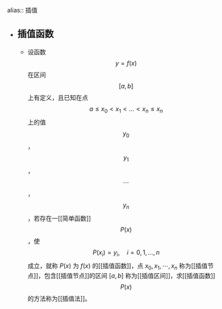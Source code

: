 alias:: 插值

- ## 插值函数
	- 设函数$$y = f(x)$$在区间$$[a, b]$$上有定义，且已知在点$$a\le x_0<x_1<\dots<x_n\le x_n$$上的值$$y_0$$，$$y_1$$，$$\cdots$$，$$y_n$$，若存在一[[简单函数]]$$P(x)$$，使
	  $$P(x_i)=y_i, \quad i = 0, 1, \dots, n$$
	  成立，就称 $P(x)$ 为 $f(x)$ 的[[插值函数]]，点 $x_0, x_1, \cdots, x_n$ 称为[[插值节点]]，包含[[插值节点]]的区间 $[a, b]$ 称为[[插值区间]]，求[[插值函数]]$$P(x)$$的方法称为[[插值法]]。